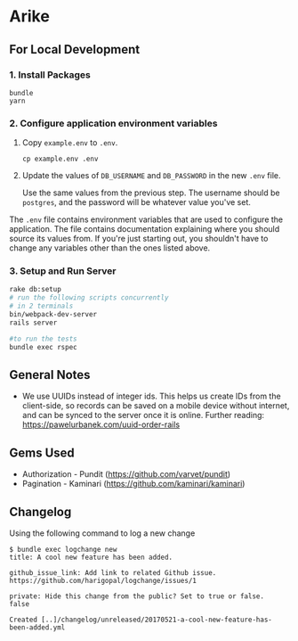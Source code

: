 # Arike

## For Local Development

### 1. Install Packages

```
bundle
yarn
```

### 2. Configure application environment variables

1. Copy `example.env` to `.env`.

   ```
   cp example.env .env
   ```

2. Update the values of `DB_USERNAME` and `DB_PASSWORD` in the new `.env` file.

   Use the same values from the previous step. The username should be `postgres`, and the password will be whatever value you've set.

The `.env` file contains environment variables that are used to configure the application. The file contains documentation explaining where you should source its values from. If you're just starting out, you shouldn't have to change any variables other than the ones listed above.

### 3. Setup and Run Server

```bash
rake db:setup
# run the following scripts concurrently
# in 2 terminals
bin/webpack-dev-server
rails server

#to run the tests
bundle exec rspec
```

## General Notes

- We use UUIDs instead of integer ids. This helps us create IDs from the client-side, so records can be saved on a mobile device without internet, and can be synced to the server once it is online. Further reading: https://pawelurbanek.com/uuid-order-rails

## Gems Used

- Authorization - Pundit (https://github.com/varvet/pundit)
- Pagination - Kaminari (https://github.com/kaminari/kaminari)

## Changelog

Using the following command to log a new change

```
$ bundle exec logchange new
title: A cool new feature has been added.

github_issue_link: Add link to related Github issue.
https://github.com/harigopal/logchange/issues/1

private: Hide this change from the public? Set to true or false.
false

Created [..]/changelog/unreleased/20170521-a-cool-new-feature-has-been-added.yml
```
